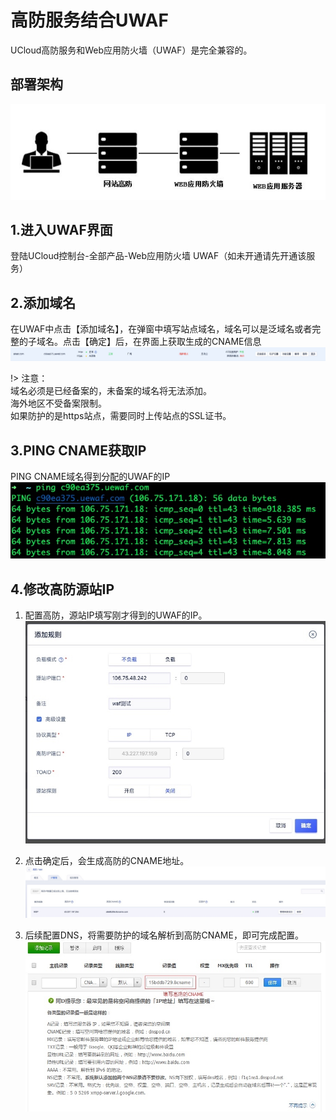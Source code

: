# 高防服务结合UWAF
UCloud高防服务和Web应用防火墙（UWAF）是完全兼容的。

## 部署架构
![](/images/15971345207074.jpg)

## 1.进入UWAF界面
登陆UCloud控制台-全部产品-Web应用防火墙 UWAF（如未开通请先开通该服务）

## 2.添加域名
在UWAF中点击【添加域名】，在弹窗中填写站点域名，域名可以是泛域名或者完整的子域名。点击【确定】后，在界面上获取生成的CNAME信息
![](/images/15971346067433.jpg)

!> 注意：  
域名必须是已经备案的，未备案的域名将无法添加。  
海外地区不受备案限制。  
如果防护的是https站点，需要同时上传站点的SSL证书。

## 3.PING CNAME获取IP
PING CNAME域名得到分配的UWAF的IP
![](/images/15971346815387.jpg)

## 4.修改高防源站IP
1. 配置高防，源站IP填写刚才得到的UWAF的IP。
   ![](/images/15971346999782.jpg)

2. 点击确定后，会生成高防的CNAME地址。
   ![](/images/15971347103794.jpg)

3. 后续配置DNS，将需要防护的域名解析到高防CNAME，即可完成配置。
   ![](/images/15971347236600.jpg)
